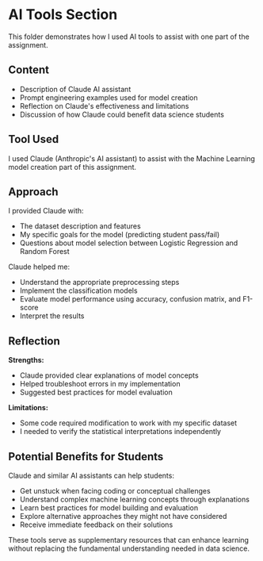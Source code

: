 # AI Tools Section

This folder demonstrates how I used AI tools to assist with one part of the assignment.

## Content

- Description of Claude AI assistant
- Prompt engineering examples used for model creation
- Reflection on Claude's effectiveness and limitations
- Discussion of how Claude could benefit data science students

## Tool Used

I used Claude (Anthropic's AI assistant) to assist with the Machine Learning model creation part of this assignment.

## Approach

I provided Claude with:
- The dataset description and features
- My specific goals for the model (predicting student pass/fail)
- Questions about model selection between Logistic Regression and Random Forest

Claude helped me:
- Understand the appropriate preprocessing steps
- Implement the classification models
- Evaluate model performance using accuracy, confusion matrix, and F1-score
- Interpret the results

## Reflection

**Strengths:**
- Claude provided clear explanations of model concepts
- Helped troubleshoot errors in my implementation
- Suggested best practices for model evaluation

**Limitations:**
- Some code required modification to work with my specific dataset
- I needed to verify the statistical interpretations independently

## Potential Benefits for Students

Claude and similar AI assistants can help students:
- Get unstuck when facing coding or conceptual challenges
- Understand complex machine learning concepts through explanations
- Learn best practices for model building and evaluation
- Explore alternative approaches they might not have considered
- Receive immediate feedback on their solutions

These tools serve as supplementary resources that can enhance learning without replacing the fundamental understanding needed in data science.
